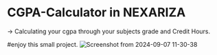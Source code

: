 # CGPA-Calculator in NEXARIZA



-> Calculating your cgpa through your subjects grade and Credit Hours.

#enjoy this small project.
![Screenshot from 2024-09-07 11-30-38](https://github.com/user-attachments/assets/1973a90c-94b3-4db8-ac3f-28a7289917eb)

